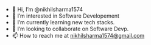 - 👋 Hi, I’m @nikhilsharma1574
- 👀 I’m interested in Software Developement
- 🌱 I’m currently learning new tech stacks.
- 💞️ I’m looking to collaborate on Software Devp.
- 📫 How to reach me at nikhilsharma1574@gmail.com

<!---
nikhilsharma1574/nikhilsharma1574 is a ✨ special ✨ repository because its `README.md` (this file) appears on your GitHub profile.
You can click the Preview link to take a look at your changes.
--->
